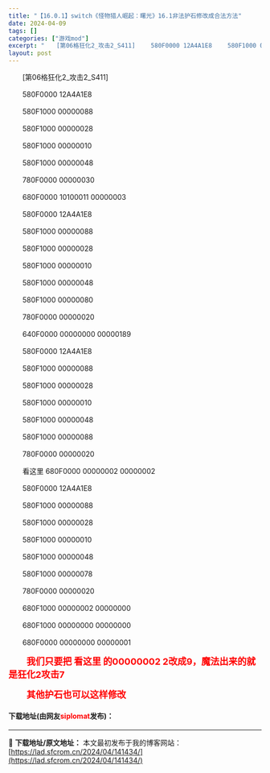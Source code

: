 ```yaml
---
title: "【16.0.1】switch《怪物猎人崛起：曙光》16.1非法护石修改成合法方法"
date: 2024-04-09
tags: []
categories: ["游戏mod"]
excerpt: "　　[第06格狂化2_攻击2_S411] 　　580F0000 12A4A1E8 　　580F1000 00000088 　　580F1000 00000028 　　580F1000 00000010 　　580F1000 00000048 　　780F0000 00000030 　　680F000&hellip;"
layout: post
---
```


 <p>　　[第06格狂化2_攻击2_S411]</p> <p>　　580F0000 12A4A1E8</p> <p>　　580F1000 00000088</p> <p>　　580F1000 00000028</p> <p>　　580F1000 00000010</p> <p>　　580F1000 00000048</p> <p>　　780F0000 00000030</p> <p>　　680F0000 10100011 00000003</p> <p>　　580F0000 12A4A1E8</p> <p>　　580F1000 00000088</p> <p>　　580F1000 00000028</p> <p>　　580F1000 00000010</p> <p>　　580F1000 00000048</p> <p>　　580F1000 00000080</p> <p>　　780F0000 00000020</p> <p>　　640F0000 00000000 00000189</p> <p>　　580F0000 12A4A1E8</p> <p>　　580F1000 00000088</p> <p>　　580F1000 00000028</p> <p>　　580F1000 00000010</p> <p>　　580F1000 00000048</p> <p>　　580F1000 00000088</p> <p>　　780F0000 00000020</p> <p>　　看这里 680F0000 00000002 00000002</p> <p>　　580F0000 12A4A1E8</p> <p>　　580F1000 00000088</p> <p>　　580F1000 00000028</p> <p>　　580F1000 00000010</p> <p>　　580F1000 00000048</p> <p>　　580F1000 00000078</p> <p>　　780F0000 00000020</p> <p>　　680F1000 00000002 00000000</p> <p>　　680F1000 00000000 00000000</p> <p>　　680F0000 00000000 00000001</p> <p><span style="color:#FF0000;"><strong><span style="font-size:18px;">　　我们只要把 看这里 的00000002 2改成9，魔法出来的就是狂化2攻击7</span></strong></span></p> <p><span style="color:#FF0000;"><strong><span style="font-size:18px;">　　其他护石也可以这样修改</span></strong></span></p> <p><h4>下载地址(由网友<font color="red">siplomat</font>发布)：</h4></p> 

---
📖 **下载地址/原文地址：** 本文最初发布于我的博客网站：[https://lad.sfcrom.cn/2024/04/141434/](https://lad.sfcrom.cn/2024/04/141434/)
